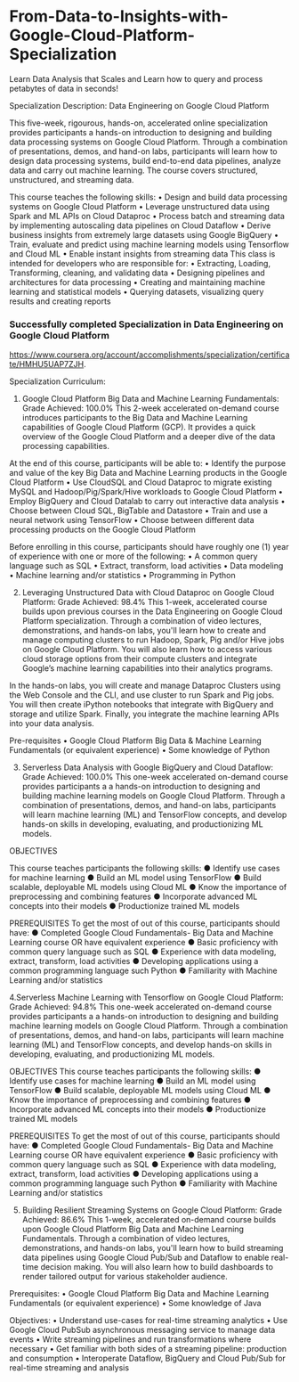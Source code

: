 # From-Data-to-Insights-with-Google-Cloud-Platform-Specialization
Learn Data Analysis that Scales and Learn how to query and process petabytes of data in seconds!

Specialization Description:
Data Engineering on Google Cloud Platform

This five-week, rigourous, hands-on, accelerated online specialization provides participants a hands-on introduction to designing and building data processing systems on Google Cloud Platform. Through a combination of presentations, demos, and hand-on labs, participants will learn how to design data processing systems, build end-to-end data pipelines, analyze data and carry out machine learning. The course covers structured, unstructured, and streaming data. 

This course teaches the following skills: • Design and build data processing systems on Google Cloud Platform • Leverage unstructured data using Spark and ML APIs on Cloud Dataproc • Process batch and streaming data by implementing autoscaling data pipelines on Cloud Dataflow • Derive business insights from extremely large datasets using Google BigQuery • Train, evaluate and predict using machine learning models using Tensorflow and Cloud ML • Enable instant insights from streaming data This class is intended for developers who are responsible for: • Extracting, Loading, Transforming, cleaning, and validating data • Designing pipelines and architectures for data processing • Creating and maintaining machine learning and statistical models • Querying datasets, visualizing query results and creating reports 


###  Successfully completed Specialization in Data Engineering on Google Cloud Platform
 https://www.coursera.org/account/accomplishments/specialization/certificate/HMHU5UAP7ZJH.
 
 Specialization Curriculum:
 1. Google Cloud Platform Big Data and Machine Learning Fundamentals: Grade Achieved: 100.0%
This 2-week accelerated on-demand course introduces participants to the Big Data and Machine Learning capabilities of Google Cloud      Platform (GCP). It provides a quick overview of the Google Cloud Platform and a deeper dive of the data processing capabilities.
 
At the end of this course, participants will be able to:
• Identify the purpose and value of the key Big Data and Machine Learning products in the Google Cloud Platform
• Use CloudSQL and Cloud Dataproc to migrate existing MySQL and Hadoop/Pig/Spark/Hive workloads to Google Cloud Platform
• Employ BigQuery and Cloud Datalab to carry out interactive data analysis
• Choose between Cloud SQL, BigTable and Datastore
• Train and use a neural network using TensorFlow
• Choose between different data processing products on the Google Cloud Platform

Before enrolling in this course, participants should have roughly one (1) year of experience with one or more of the following:
• A common query language such as SQL
• Extract, transform, load activities
• Data modeling
• Machine learning and/or statistics
• Programming in Python
 
 2. Leveraging Unstructured Data with Cloud Dataproc on Google Cloud Platform: Grade Achieved: 98.4%
This 1-week, accelerated course builds upon previous courses in the Data Engineering on Google Cloud Platform specialization. Through a combination of video lectures, demonstrations, and hands-on labs, you'll learn how to create and manage computing clusters to run Hadoop, Spark, Pig and/or Hive jobs on Google Cloud Platform.  You will also learn how to access various cloud storage options from their compute clusters and integrate Google’s machine learning capabilities into their analytics programs.  

In the hands-on labs, you will create and manage Dataproc Clusters using the Web Console and the CLI, and use cluster to run Spark and Pig jobs. You will then create iPython notebooks that integrate with BigQuery and storage and utilize Spark. Finally, you integrate the machine learning APIs into your data analysis.

Pre-requisites
• Google Cloud Platform Big Data & Machine Learning Fundamentals (or equivalent experience)
• Some knowledge of Python
 
  3. Serverless Data Analysis with Google BigQuery and Cloud Dataflow: Grade Achieved: 100.0%
This one-week accelerated on-demand course provides participants a a hands-on introduction to designing and building machine learning models on Google Cloud Platform. Through a combination of presentations, demos, and hand-on labs, participants will learn machine learning (ML) and TensorFlow concepts, and develop hands-on skills in developing, evaluating, and productionizing ML models.

OBJECTIVES

This course teaches participants the following skills:
  ● Identify use cases for machine learning
  ● Build an ML model using TensorFlow
  ● Build scalable, deployable ML models using Cloud ML
  ● Know the importance of preprocessing and combining features
  ● Incorporate advanced ML concepts into their models
  ● Productionize trained ML models
  
PREREQUISITES
To get the most of out of this course, participants should have:
  ● Completed Google Cloud Fundamentals- Big Data and Machine Learning course OR have equivalent experience
  ● Basic proficiency with common query language such as SQL
  ● Experience with data modeling, extract, transform, load activities
  ● Developing applications using a common programming language such Python
  ● Familiarity with Machine Learning and/or statistics
  
  4.Serverless Machine Learning with Tensorflow on Google Cloud Platform: Grade Achieved: 94.8%
This one-week accelerated on-demand course provides participants a a hands-on introduction to designing and building machine learning models on Google Cloud Platform. Through a combination of presentations, demos, and hand-on labs, participants will learn machine learning (ML) and TensorFlow concepts, and develop hands-on skills in developing, evaluating, and productionizing ML models.

OBJECTIVES
This course teaches participants the following skills:
  ● Identify use cases for machine learning
  ● Build an ML model using TensorFlow
  ● Build scalable, deployable ML models using Cloud ML
  ● Know the importance of preprocessing and combining features
  ● Incorporate advanced ML concepts into their models
  ● Productionize trained ML models

PREREQUISITES
To get the most of out of this course, participants should have:
  ● Completed Google Cloud Fundamentals- Big Data and Machine Learning course OR have equivalent experience
  ● Basic proficiency with common query language such as SQL
  ● Experience with data modeling, extract, transform, load activities
  ● Developing applications using a common programming language such Python
  ● Familiarity with Machine Learning and/or statistics
  
  5. Building Resilient Streaming Systems on Google Cloud Platform: Grade Achieved: 86.6%
This 1-week, accelerated on-demand course builds upon Google Cloud Platform Big Data and Machine Learning Fundamentals. Through a combination of video lectures, demonstrations, and hands-on labs, you'll learn how to build streaming data pipelines using Google Cloud Pub/Sub and Dataflow to enable real-time decision making. You will also learn how to build dashboards to render tailored output for various stakeholder audience.

Prerequisites:
• Google Cloud Platform Big Data and Machine Learning Fundamentals (or equivalent experience)
• Some knowledge of Java

Objectives:
• Understand use-cases for real-time streaming analytics
• Use Google Cloud PubSub asynchronous messaging service to manage data events
• Write streaming pipelines and run transformations where necessary
• Get familiar with both sides of a streaming pipeline: production and consumption
• Interoperate Dataflow, BigQuery and Cloud Pub/Sub for real-time streaming and analysis
